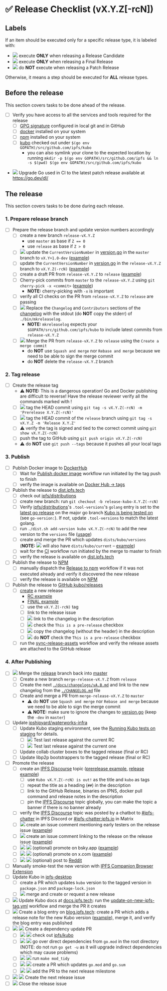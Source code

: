 <!-- Last updated during [v0.36.0 release](https://github.com/ipfs/kubo/issues/10816) -->

# ✅ Release Checklist (vX.Y.Z[-rcN])

## Labels

If an item should be executed only for a specific release type, it is labeled with:

- ![](https://img.shields.io/badge/only-RC-blue?style=flat-square) execute **ONLY** when releasing a Release Candidate
- ![](https://img.shields.io/badge/only-FINAL-darkgreen?style=flat-square) execute **ONLY** when releasing a Final Release
- ![](https://img.shields.io/badge/not-PATCH-orange?style=flat-square) do **NOT** execute when releasing a Patch Release

Otherwise, it means a step should be executed for **ALL** release types.

## Before the release

This section covers tasks to be done ahead of the release.

- [ ] Verify you have access to all the services and tools required for the release
  - [ ] [GPG signature](https://docs.github.com/en/authentication/managing-commit-signature-verification) configured in local git and in GitHub
  - [ ] [docker](https://docs.docker.com/get-docker/) installed on your system
  - [ ] [npm](https://docs.npmjs.com/downloading-and-installing-node-js-and-npm) installed on your system
  - [ ] [kubo](https://github.com/ipfs/kubo) checked out under `$(go env GOPATH)/src/github.com/ipfs/kubo`
    - you can also symlink your clone to the expected location by running `mkdir -p $(go env GOPATH)/src/github.com/ipfs && ln -s $(pwd) $(go env GOPATH)/src/github.com/ipfs/kubo`
- ![](https://img.shields.io/badge/not-PATCH-orange?style=flat-square) Upgrade Go used in CI to the latest patch release available at <https://go.dev/dl/>

## The release

This section covers tasks to be done during each release.

### 1. Prepare release branch

- [ ] Prepare the release branch and update version numbers accordingly
  - [ ] create a new branch `release-vX.Y.Z`
    - use `master` as base if `Z == 0`
    - use `release` as base if `Z > 0`
  - [ ] ![](https://img.shields.io/badge/only-RC1-blue?style=flat-square) update the `CurrentVersionNumber` in [version.go](version.go) in the `master` branch to `vX.Y+1.0-dev` ([example](https://github.com/ipfs/kubo/pull/9305))
  - [ ] update the `CurrentVersionNumber` in [version.go](version.go) in the `release-vX.Y.Z` branch to `vX.Y.Z(-rcN)`  ([example](https://github.com/ipfs/kubo/pull/9394))
  - [ ] create a draft PR from `release-vX.Y.Z` to `release` ([example](https://github.com/ipfs/kubo/pull/9306))
  - [ ] Cherry-pick commits from `master` to the `release-vX.Y.Z` using `git cherry-pick -x <commit>`  ([example](https://github.com/ipfs/kubo/pull/10636/commits/033de22e3bc6191dbb024ad6472f5b96b34e3ccf))
    - **NOTE:** cherry-picking with `-x` is important
  - [ ] verify all CI checks on the PR from `release-vX.Y.Z` to `release` are passing
  - [ ] ![](https://img.shields.io/badge/only-FINAL-darkgreen?style=flat-square) Replace the `Changelog` and `Contributors` sections of the [changelog](docs/changelogs/vX.Y.md) with the stdout (do **NOT** copy the stderr) of `./bin/mkreleaselog`.
      - **NOTE:** `mkreleaselog` expects your `$GOPATH/src/github.com/ipfs/kubo` to include latest commits from `release-vX.Y.Z`
  - [ ] ![](https://img.shields.io/badge/only-FINAL-darkgreen?style=flat-square) Merge the PR from `release-vX.Y.Z` to `release` using the `Create a merge commit`
    - do **NOT** use `Squash and merge` nor `Rebase and merge` because we need to be able to sign the merge commit
    - do **NOT** delete the `release-vX.Y.Z` branch

### 2. Tag release

- [ ] Create the release tag
  - ⚠️ **NOTE:** This is a dangerous operation! Go and Docker publishing are difficult to reverse! Have the release reviewer verify all the commands marked with !
  - [ ]  ![](https://img.shields.io/badge/only-RC-blue?style=flat-square) tag the HEAD commit using `git tag -s vX.Y.Z(-rcN) -m 'Prerelease X.Y.Z(-rcN)'`
  - [ ]  ![](https://img.shields.io/badge/only-FINAL-darkgreen?style=flat-square) tag the HEAD commit of the `release` branch using `git tag -s vX.Y.Z -m 'Release X.Y.Z'`
  - [ ]  ⚠️ verify the tag is signed and tied to the correct commit using `git show vX.Y.Z(-rcN)`
  - [ ]  push the tag to GitHub using `git push origin vX.Y.Z(-rcN)`
    - ⚠️ do **NOT** use `git push --tags` because it pushes all your local tags

### 3. Publish

- [ ] Publish Docker image to [DockerHub](https://hub.docker.com/r/ipfs/kubo/tags)
  - [ ] Wait for [Publish docker image](https://github.com/ipfs/kubo/actions/workflows/docker-image.yml) workflow run initiated by the tag push to finish
  - [ ] verify the image is available on [Docker Hub → tags](https://hub.docker.com/r/ipfs/kubo/tags)
- [ ] Publish the release to [dist.ipfs.tech](https://dist.ipfs.tech)
  - [ ] check out [ipfs/distributions](https://github.com/ipfs/distributions)
  - [ ] create new branch: run `git checkout -b release-kubo-X.Y.Z(-rcN)`
  - [ ] Verify [ipfs/distributions](https://github.com/ipfs/distributions)'s `.tool-versions`'s `golang` entry is set to the [latest go release](https://go.dev/doc/devel/release) on the major go branch [Kubo is being tested on](https://github.com/ipfs/kubo/blob/master/.github/workflows/gotest.yml) (see `go-version:`).  If not, update `.tool-versions` to match the latest golang.
  - [ ] run `./dist.sh add-version kubo vX.Y.Z(-rcN)` to add the new version to the `versions` file ([usage](https://github.com/ipfs/distributions#usage))
  - [ ] create and merge the PR which updates `dists/kubo/versions` (**NOTE:** ![](https://img.shields.io/badge/only-FINAL-darkgreen?style=flat-square) will also have `dists/kubo/current` – [example](https://github.com/ipfs/distributions/pull/1125))
  - [ ] wait for the [CI](https://github.com/ipfs/distributions/actions/workflows/main.yml) workflow run initiated by the merge to master to finish
  - [ ] verify the release is available on [dist.ipfs.tech](https://dist.ipfs.tech/#kubo)
- [ ] Publish the release to [NPM](https://www.npmjs.com/package/kubo?activeTab=versions)
  - [ ] manually dispatch the [Release to npm](https://github.com/ipfs/npm-kubo/actions/workflows/main.yml) workflow if it was not executed already and verify it discovered the new release
  - [ ] verify the release is available on [NPM](https://www.npmjs.com/package/kubo?activeTab=versions)
- [ ] Publish the release to [GitHub kubo/releases](https://github.com/ipfs/kubo/releases)
  - [ ] [create](https://docs.github.com/en/repositories/releasing-projects-on-github/managing-releases-in-a-repository#creating-a-release) a new release
    - [RC example](https://github.com/ipfs/kubo/releases/tag/v0.36.0-rc1)
    - [FINAL example](https://github.com/ipfs/kubo/releases/tag/v0.35.0)
    - [ ] use the `vX.Y.Z(-rcN)` tag
    - [ ] link to the release issue
    - [ ] ![](https://img.shields.io/badge/only-RC-blue?style=flat-square) link to the changelog in the description
    - [ ] ![](https://img.shields.io/badge/only-RC-blue?style=flat-square) check the `This is a pre-release` checkbox
    - [ ] ![](https://img.shields.io/badge/only-FINAL-darkgreen?style=flat-square) copy the changelog (without the header) in the description
    - [ ] ![](https://img.shields.io/badge/only-FINAL-darkgreen?style=flat-square) do **NOT** check the `This is a pre-release` checkbox
  - [ ] run the [sync-release-assets](https://github.com/ipfs/kubo/actions/workflows/sync-release-assets.yml) workflow and verify the release assets are attached to the GitHub release

### 4. After Publishing

- [ ] ![](https://img.shields.io/badge/only-FINAL-darkgreen?style=flat-square) Merge the [release](https://github.com/ipfs/kubo/tree/release) branch back into [master](https://github.com/ipfs/kubo/tree/master)
  - [ ] Create a new branch `merge-release-vX.Y.Z` from `release`
  - [ ] Create the next [`./docs/changelogs/vA.B.md`](https://github.com/ipfs/kubo/blob/master/docs/changelogs/) and link to the new changelog from the [`./CHANGELOG.md`](https://github.com/ipfs/kubo/blob/master/CHANGELOG.md) file
  - [ ] Create and merge a PR from `merge-release-vX.Y.Z` to `master`
    - ⚠️ do **NOT** use `Squash and merge` nor `Rebase and merge` because we need to be able to sign the merge commit
    - ⚠️ **NOTE:** make sure to ignore the changes to [version.go](version.go) (keep the `-dev` in `master`)
- [ ] Update [ipshipyard/waterworks-infra](https://github.com/ipshipyard/waterworks-infra)
  - [ ] Update Kubo staging environment, see the [Running Kubo tests on staging](https://www.notion.so/Running-Kubo-tests-on-staging-488578bb46154f9bad982e4205621af8) for details.
    - [ ] ![](https://img.shields.io/badge/only-RC-blue?style=flat-square) Test last release against the current RC
    - [ ] ![](https://img.shields.io/badge/only-FINAL-darkgreen?style=flat-square) Test last release against the current one
  - [ ] Update collab cluster boxes to the tagged release (final or RC)
  - [ ] Update libp2p bootstrappers to the tagged release (final or RC)
- [ ] Promote the release
  - [ ] create an [IPFS Discourse](https://discuss.ipfs.tech) topic ([prerelease example](https://discuss.ipfs.tech/t/kubo-v0-16-0-rc1-release-candidate-is-out/15248), [release example](https://discuss.ipfs.tech/t/kubo-v0-16-0-release-is-out/15249))
    - [ ] use `Kubo vX.Y.Z(-rcN) is out!` as the title and `kubo` as tags
    - [ ] repeat the title as a heading (`##`) in the description
    - [ ] link to the GitHub Release, binaries on IPNS, docker pull command and release notes in the description
    - [ ] pin the [IPFS Discourse](https://discuss.ipfs.tech) topic globally, you can make the topic a banner if there is no banner already
  - [ ] verify the [IPFS Discourse](https://discuss.ipfs.tech) topic was posted by a chatbot to [#ipfs-chatter](https://discord.com/channels/669268347736686612/669268347736686615) in IPFS Discord or [#ipfs-chatter:ipfs.io](https://matrix.to/#/#ipfs-chatter:ipfs.io) in Matrix
  - [ ] ![](https://img.shields.io/badge/only-RC-blue?style=flat-square) create an issue comment mentioning early testers on the release issue ([example](https://github.com/ipfs/kubo/issues/9319#issuecomment-1311002478))
  - [ ] ![](https://img.shields.io/badge/only-FINAL-darkgreen?style=flat-square) create an issue comment linking to the release on the release issue ([example](https://github.com/ipfs/kubo/issues/9417#issuecomment-1400740975))
  - [ ] ![](https://img.shields.io/badge/only-FINAL-darkgreen?style=flat-square) ![](https://img.shields.io/badge/not-PATCH-orange?style=flat-square) (optional) promote on bsky.app ([example](https://bsky.app/profile/ipshipyard.com/post/3ltxcsrbn5s2k))
  - [ ] ![](https://img.shields.io/badge/only-FINAL-darkgreen?style=flat-square) ![](https://img.shields.io/badge/not-PATCH-orange?style=flat-square) (optional) promote on x.com ([example](https://x.com/ipshipyard/status/1944867893226635603))
  - [ ] ![](https://img.shields.io/badge/only-FINAL-darkgreen?style=flat-square) ![](https://img.shields.io/badge/not-PATCH-orange?style=flat-square) (optional) post to [Reddit](https://reddit.com/r/ipfs)
- [ ] Manually smoke-test the new version with [IPFS Companion Browser Extension](https://docs.ipfs.tech/install/ipfs-companion/)
- [ ] Update Kubo in [ipfs-desktop](https://github.com/ipfs/ipfs-desktop)
  - [ ] create a PR which updates `kubo` version to the tagged version in `package.json` and `package-lock.json`
  - [ ] ![](https://img.shields.io/badge/only-FINAL-darkgreen?style=flat-square) merge and create or request a new release
- [ ] ![](https://img.shields.io/badge/only-FINAL-darkgreen?style=flat-square) Update Kubo docs at [docs.ipfs.tech](https://docs.ipfs.tech/): run the [update-on-new-ipfs-tag.yml](https://github.com/ipfs/ipfs-docs/actions/workflows/update-on-new-ipfs-tag.yml) workflow and merge the PR it creates
  </details>
- [ ] ![](https://img.shields.io/badge/only-FINAL-darkgreen?style=flat-square) Create a blog entry on [blog.ipfs.tech](https://blog.ipfs.tech): create a PR which adds a release note for the new Kubo version ([example](https://github.com/ipfs/ipfs-blog/pull/529)), merge it, and verify the blog entry was published
- [ ] ![](https://img.shields.io/badge/only-FINAL-darkgreen?style=flat-square) ![](https://img.shields.io/badge/not-PATCH-orange?style=flat-square) Create a dependency update PR
  - [ ] ![](https://img.shields.io/badge/only-FINAL-darkgreen?style=flat-square) ![](https://img.shields.io/badge/not-PATCH-orange?style=flat-square) check out [ipfs/kubo](https://github.com/ipfs/kubo)
  - [ ] ![](https://img.shields.io/badge/only-FINAL-darkgreen?style=flat-square) ![](https://img.shields.io/badge/not-PATCH-orange?style=flat-square) go over direct dependencies from `go.mod` in the root directory (NOTE: do not run `go get -u` as it will upgrade indirect dependencies which may cause problems)
  - [ ] ![](https://img.shields.io/badge/only-FINAL-darkgreen?style=flat-square) ![](https://img.shields.io/badge/not-PATCH-orange?style=flat-square) run `make mod_tidy`
  - [ ] ![](https://img.shields.io/badge/only-FINAL-darkgreen?style=flat-square) ![](https://img.shields.io/badge/not-PATCH-orange?style=flat-square) create a PR which updates `go.mod` and `go.sum`
  - [ ] ![](https://img.shields.io/badge/only-FINAL-darkgreen?style=flat-square) ![](https://img.shields.io/badge/not-PATCH-orange?style=flat-square) add the PR to the next release milestone
- [ ] ![](https://img.shields.io/badge/only-FINAL-darkgreen?style=flat-square) ![](https://img.shields.io/badge/not-PATCH-orange?style=flat-square) Create the next release issue
- [ ] ![](https://img.shields.io/badge/only-FINAL-darkgreen?style=flat-square) Close the release issue

